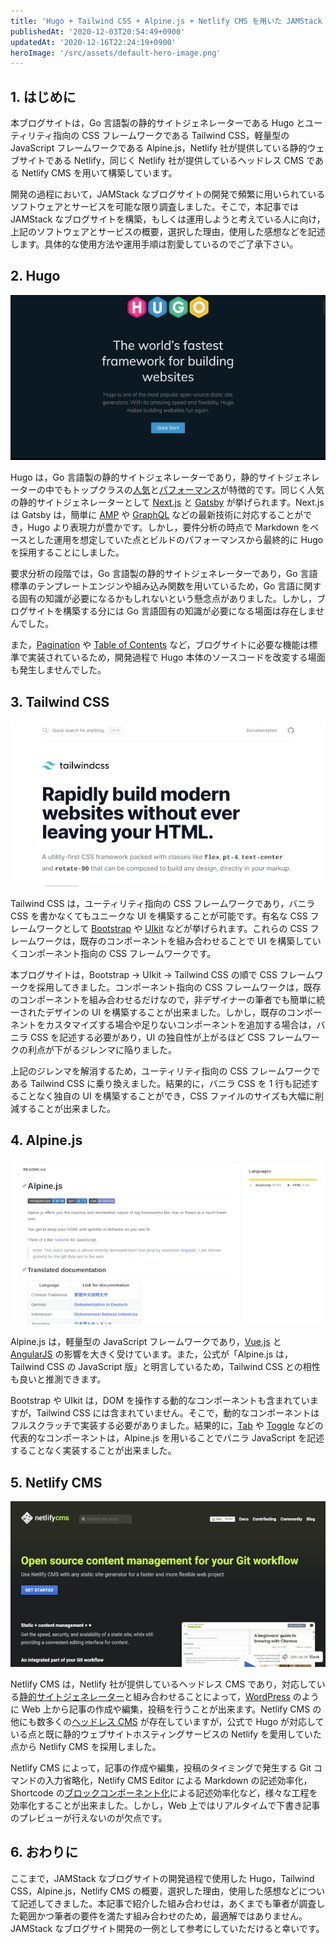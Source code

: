 ```yaml
---
title: 'Hugo + Tailwind CSS + Alpine.js + Netlify CMS を用いた JAMStack なブログサイトの開発後記'
publishedAt: '2020-12-03T20:54:49+0900'
updatedAt: '2020-12-16T22:24:19+0900'
heroImage: '/src/assets/default-hero-image.png'
---
```


## 1. はじめに

本ブログサイトは，Go 言語製の静的サイトジェネレーターである Hugo とユーティリティ指向の CSS フレームワークである Tailwind CSS，軽量型の JavaScript フレームワークである Alpine.js，Netlify 社が提供している静的ウェブサイトである Netlify，同じく Netlify 社が提供しているヘッドレス CMS である Netlify CMS を用いて構築しています。

開発の過程において，JAMStack なブログサイトの開発で頻繁に用いられているソフトウェアとサービスを可能な限り調査しました。そこで，本記事では JAMStack なブログサイトを構築，もしくは運用しようと考えている人に向け，上記のソフトウェアとサービスの概要，選択した理由，使用した感想などを記述します。具体的な使用方法や運用手順は割愛しているのでご了承下さい。

## 2. Hugo

[![Hugo](95a8716b0089229bb8afced7b37a656c.png)](https://gohugo.io/)

Hugo は，Go 言語製の静的サイトジェネレーターであり，静的サイトジェネレーターの中でもトップクラスの[人気](https://jamstack.org/generators/)と[パフォーマンス](https://qiita.com/tnzk/items/4863e2c559f6b71b72e0#%E6%A4%9C%E8%A8%BC%E7%B5%90%E6%9E%9C)が特徴的です。同じく人気の静的サイトジェネレーターとして [Next.js](https://nextjs.org/) と [Gatsby](http://gatsbyjs.org/) が挙げられます。Next.js は Gatsby は，簡単に [AMP](https://developers.google.com/amp) や [GraphQL](https://graphql.org/) などの最新技術に対応することができ，Hugo より表現力が豊かです。しかし，要件分析の時点で Markdown をベースとした運用を想定していた点とビルドのパフォーマンスから最終的に Hugo を採用することにしました。

要求分析の段階では，Go 言語製の静的サイトジェネレーターであり，Go 言語標準のテンプレートエンジンや組み込み関数を用いているため，Go 言語に関する固有の知識が必要になるかもしれないという懸念点がありました。しかし，ブログサイトを構築する分には Go 言語固有の知識が必要になる場面は存在しませんでした。

また，[Pagination](https://gohugo.io/templates/pagination/) や [Table of Contents](https://gohugo.io/content-management/toc/) など，ブログサイトに必要な機能は標準で実装されているため，開発過程で Hugo 本体のソースコードを改変する場面も発生しませんでした。

## 3. Tailwind CSS

[![Tailwind CSS](a1f75b55d405d9ac433e2983077071a0.png)](https://tailwindcss.com/)

Tailwind CSS は，ユーティリティ指向の CSS フレームワークであり，バニラ CSS を書かなくてもユニークな UI を構築することが可能です。有名な CSS フレームワークとして [Bootstrap](https://getbootstrap.com/) や [UIkit](https://getuikit.com/) などが挙げられます。これらの CSS フレームワークは，既存のコンポーネントを組み合わせることで UI を構築していくコンポーネント指向の CSS フレームワークです。

本ブログサイトは，Bootstrap → UIkit → Tailwind CSS の順で CSS フレームワークを採用してきました。コンポーネント指向の CSS フレームワークは，既存のコンポーネントを組み合わせるだけなので，非デザイナーの筆者でも簡単に統一されたデザインの UI を構築することが出来ました。しかし，既存のコンポーネントをカスタマイズする場合や足りないコンポーネントを追加する場合は，バニラ CSS を記述する必要があり，UI の独自性が上がるほど CSS フレームワークの利点が下がるジレンマに陥りました。

上記のジレンマを解消するため，ユーティリティ指向の CSS フレームワークである Tailwind CSS に乗り換えました。結果的に，バニラ CSS を 1 行も記述することなく独自の UI を構築することができ，CSS ファイルのサイズも大幅に削減することが出来ました。

## 4. Alpine.js

[![Alpine.js](1882fd943d136ffe66c49cb5d6a3eb70.png)](https://github.com/alpinejs/alpine)

Alpine.js は，軽量型の JavaScript フレームワークであり，[Vue.js](https://vuejs.org/) と [AngularJS](https://angularjs.org/) の影響を大きく受けています。また，公式が「Alpine.js は，Tailwind CSS の JavaScript 版」と明言しているため，Tailwind CSS との相性も良いと推測できます。

Bootstrap や UIkit は，DOM を操作する動的なコンポーネントも含まれていますが，Tailwind CSS には含まれていません。そこで，動的なコンポーネントはフルスクラッチで実装する必要がありました。結果的に，[Tab](https://getuikit.com/docs/tab) や [Toggle](https://getuikit.com/docs/toggle#toggle) などの代表的なコンポーネントは，Alpine.js を用いることでバニラ JavaScript を記述することなく実装することが出来ました。

## 5. Netlify CMS

[![Netlify CMS](bcc35f2c28064277c42b4f60a0b988e8.png)](https://www.netlifycms.org/)

Netlify CMS は，Netlify 社が提供しているヘッドレス CMS であり，対応している[静的サイトジェネレーター](https://www.netlifycms.org/docs/start-with-a-template/)と組み合わせることによって，[WordPress](https://wordpress.org/) のように Web 上から記事の作成や編集，投稿を行うことが出来ます。Netlify CMS の他にも数多くの[ヘッドレス CMS](https://jamstack.org/headless-cms/) が存在していますが，公式で Hugo が対応している点と既に静的ウェブサイトホスティングサービスの Netlify を愛用していた点から Netlify CMS を採用しました。

Netlify CMS によって，記事の作成や編集，投稿のタイミングで発生する Git コマンドの入力省略化，Netlify CMS Editor による Markdown の記述効率化，Shortcode の[ブロックコンポーネント化](https://www.netlifycms.org/docs/hugo/#using-hugo-shortcodes-in-the-markdown-editor)による記述効率化など，様々な工程を効率化することが出来ました。しかし，Web 上ではリアルタイムで下書き記事のプレビューが行えないのが欠点です。

## 6. おわりに

ここまで，JAMStack なブログサイトの開発過程で使用した Hugo，Tailwind CSS，Alpine.js，Netlify CMS の概要，選択した理由，使用した感想などについて記述してきました。本記事で紹介した組み合わせは，あくまでも筆者が調査した範囲かつ筆者の要件を満たす組み合わせのため，最適解ではありません。JAMStack なブログサイト開発の一例として参考にしていただけると幸いです。
